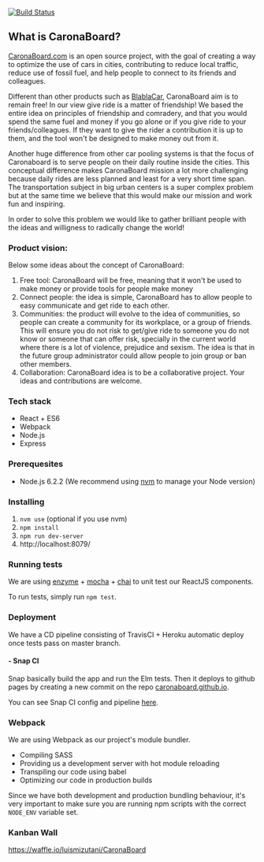 [![Build Status](https://snap-ci.com/CaronaBoard/caronaboard/branch/master/build_image)](https://snap-ci.com/CaronaBoard/caronaboard/branch/master)

## What is CaronaBoard?

[CaronaBoard.com](http://caronaboard.com) is an open source project, with the goal of creating a way to optimize the use of cars in cities, contributing to reduce local traffic, reduce use of fossil fuel, and help people to connect to its friends and colleagues.

Different than other products such as [BlablaCar](http://www.blablacar.com), CaronaBoard aim is to remain free! In our view give ride is a matter of friendship! We based the entire idea on principles of friendship and comradery, and that you would spend the same fuel and money if you go alone or if you give ride to your friends/colleagues.  If they want to give the rider a contribution it is up to them, and the tool won't be designed to make money out from it.

Another huge difference from other car pooling systems is that the focus of Caronaboard is to serve people on their daily routine inside the cities. This conceptual difference makes CaronaBoard mission a lot more challenging because daily rides are less planned and least for a very short time span. The transportation subject in big urban centers is a super complex problem but at the same time we believe that this would make our mission and work fun and inspiring.

In order to solve this problem we would like to gather brilliant people with the ideas and willigness to radically change the world!

### Product vision:

Below some ideas about the concept of CaronaBoard:

1. Free tool: CaronaBoard will be free, meaning that it won't be used to make money or provide tools for people make money
2. Connect people: the idea is simple, CaronaBoard has to allow people to easy communicate and get ride to each other.
3. Communities: the product will evolve to the idea of communities, so people can create a community for its workplace, or a group of friends. This will ensure you do not risk to get/give ride to someone you do not know or someone that can offer risk, specially in the current world where there is a lot of violence, prejudice and sexism. The idea is that in the future group administrator could allow people to join group or ban other members.
4. Collaboration: CaronaBoard idea is to be a collaborative project. Your ideas and contributions are welcome.

### Tech stack

- React + ES6
- Webpack
- Node.js
- Express

### Prerequesites

- Node.js 6.2.2 (We recommend using [nvm](https://github.com/creationix/nvm) to manage your Node version)

### Installing

1. `nvm use` (optional if you use nvm)
2. `npm install`
3. `npm run dev-server`
4. http://localhost:8079/

### Running tests

We are using [enzyme](https://github.com/airbnb/enzyme) + [mocha](https://github.com/mochajs/mocha) + [chai](https://github.com/chaijs/chai) to unit test our ReactJS components.

To run tests, simply run `npm test`.

### Deployment

We have a CD pipeline consisting of TravisCI + Heroku automatic deploy once tests pass on master branch.

#### - Snap CI

Snap basically build the app and run the Elm tests. Then it deploys to github pages by creating a new commit on the repo [caronaboard.github.io](https://github.com/CaronaBoard/caronaboard.github.io).

You can see Snap CI config and pipeline [here](https://app.snap-ci.com/CaronaBoard/caronaboard).

### Webpack
 We are using Webpack as our project's module bundler.

 - Compiling SASS
 - Providing us a development server with hot module reloading
 - Transpiling our code using babel
 - Optimizing our code in production builds

 Since we have both development and production bundling behaviour, it's
very important to make sure you are running npm scripts with the correct
`NODE_ENV` variable set.

### Kanban Wall

https://waffle.io/luismizutani/CaronaBoard
